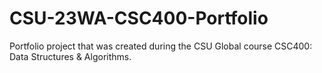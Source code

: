 # CSU-23WA-CSC400-Portfolio
Portfolio project that was created during the CSU Global course CSC400: Data Structures &amp; Algorithms. 
